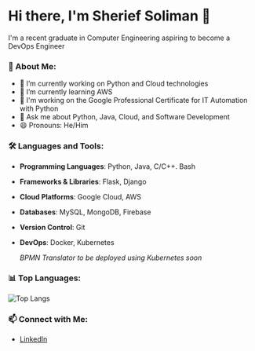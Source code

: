 # Hi there, I'm Sherief Soliman 👋

I'm a recent graduate in Computer Engineering aspiring to become a DevOps Engineer

### 🚀 About Me:
- 🔭 I’m currently working on Python and Cloud technologies
- 🌱 I’m currently learning AWS
- 👯 I'm working on the Google Professional Certificate for IT Automation with Python
- 💬 Ask me about Python, Java, Cloud, and Software Development
- 😄 Pronouns: He/Him

### 🛠️ Languages and Tools:
- **Programming Languages**: Python, Java, C/C++. Bash
- **Frameworks & Libraries**: Flask, Django
- **Cloud Platforms**: Google Cloud, AWS
- **Databases**: MySQL, MongoDB, Firebase
- **Version Control**: Git
- **DevOps**: Docker, Kubernetes

  _BPMN Translator to be deployed using Kubernetes soon_



### 📊 Top Languages:
![Top Langs](https://github-readme-stats.vercel.app/api/top-langs/?username=SheriefS&layout=compact&theme=cobalt,html&langs_count=5)

### 📫 Connect with Me:
- [LinkedIn](www.linkedin.com/in/sherief-soliman-2a6851209)
